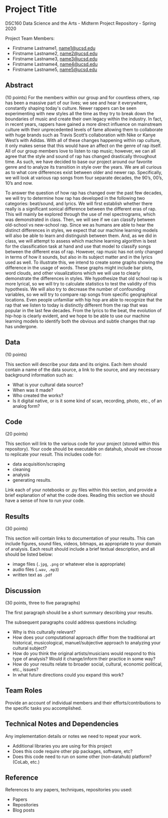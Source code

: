 # Project Title

DSC160 Data Science and the Arts - Midterm Project Repository - Spring 2020

Project Team Members: 
- Firstname Lastname1, name1@ucsd.edu
- Firstname Lastname2, name2@ucsd.edu
- Firstname Lastname3, name3@ucsd.edu
- Firstname Lastname4, name4@ucsd.edu
- Firstname Lastname5, name5@ucsd.edu

## Abstract

(10 points) 
  For the members within our group and for countless others, rap has been a massive part of our lives; we see and hear it everywhere, constantly shaping today's culture. Newer rappers can be seen experimenting with new styles all the time as they try to break down the boundaries of music and create their own legacy within the industry. In fact, in recent years, rappers have gained a more direct influence on mainstream culture with their unprecedented levels of fame allowing them to collaborate with huge brands such as Travis Scott’s collaboration with Nike or Kanye West’s with Adidas. With all of these changes happening within rap culture, it only makes sense that this would have an affect on the genre of rap itself. All of our group members love to listen to rap music; however, we can all agree that the style and sound of rap has changed drastically throughout time. As such, we have decided to base our project around our favorite genre and to analyze its transition in style over the years. We are all curious as to what core differences exist between older and newer rap. Specifically, we will look at various rap songs from four separate decades, the 90’s, 00’s, 10’s and now.

  To answer the question of how rap has changed over the past few decades, we will try to determine how rap has developed in the following two categories: beat/sound, and lyrics.  We will first establish whether there really is a significant sonical difference between the different eras of rap. This will mainly be explored through the use of mel spectrograms, which was demonstrated in class. Then, we will see if we can classify between old-school vs new-school rap. Since we as humans are able to hear the distinct differences in styles, we expect that our machine learning models will also be able to learn and distinguish between them. And, as we did in class, we will attempt to assess which machine learning algorithm is best for the classification task at hand and use that model to classify songs between the different eras of rap. However, rap music has not only changed in terms of how it sounds, but also in its subject matter and in the lyrics used as well. To illustrate this, we intend to create some graphs showing the difference in the usage of words. These graphs might include bar plots, word clouds, and other visualizations which we will use to clearly demonstrate the differences in styles. We hypothesize that old school rap is more lyrical, so we will try to calculate statistics to test the validity of this hypothesis. We will also try to decrease the number of confounding variables, so we will try to compare rap songs from specific geographical locations. Even people unfamiliar with hip hop are able to recognize that the rap that we listen to today is distinctly different from the rap that was popular in the last few decades. From the lyrics to the beat, the evolution of hip-hop is clearly evident, and we hope to be able to use our machine learning models to identify both the obvious and subtle changes that rap has undergone.


## Data

(10 points) 

This section will describe your data and its origins. Each item should contain a name of the data source, a link to the source, and any necessary background information such as:
- What is your cultural data source? 
- When was it made? 
- Who created the works? 
- Is it digital native, or is it some kind of scan, recording, photo, etc., of an analog form? 

## Code

(20 points)

This section will link to the various code for your project (stored within this repository). Your code should be executable on datahub, should we choose to replicate your result. This includes code for: 

- data acquisition/scraping
- cleaning
- analysis
- generating results. 

Link each of your notebooks or .py files within this section, and provide a brief explanation of what the code does. Reading this section we should have a sense of how to run your code.

## Results

(30 points) 

This section will contain links to documentation of your results. This can include figures, sound files, videos, bitmaps, as appropriate to your domain of analysis. Each result should include a brief textual description, and all should be listed below: 

- image files (`.jpg`, `.png` or whatever else is appropriate)
- audio files (`.wav`, `.mp3`)
- written text as `.pdf`

## Discussion

(30 points, three to five paragraphs)

The first paragraph should be a short summary describing your results.

The subsequent paragraphs could address questions including:
- Why is this culturally relevant?
- How does your computational approach differ from the traditional art historical, musicological, manuel/subjective approach to analyzing your cultural subject? 
- How do you think the original artists/musicians would respond to this type of analysis? Would it change/inform their practice in some way?
- How do your results relate to broader social, cultural, economic political, etc., issues? 
- In what future directions could you expand this work?

## Team Roles

Provide an account of individual members and their efforts/contributions to the specific tasks you accomplished.

## Technical Notes and Dependencies

Any implementation details or notes we need to repeat your work. 
- Additional libraries you are using for this project
- Does this code require other pip packages, software, etc?
- Does this code need to run on some other (non-datahub) platform? (CoLab, etc.)

## Reference

References to any papers, techniques, repositories you used:
- Papers
- Repositories
- Blog posts
